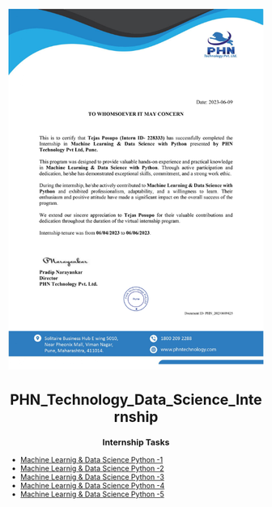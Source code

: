 ![logo](https://github.com/TejasPosupo/PHN_Technology_Data_Science_Internship/blob/Intern_tasks/228333.jpg)
<h1 align="center"><strong>PHN_Technology_Data_Science_Internship</strong></h1>
<h3 align="center">Internship Tasks</h3>

- [Machine Learnig & Data Science Python -1](https://github.com/TejasPosupo/PHN_Technology_Data_Science_Internship/tree/Intern_tasks/Machine%20Learnig%20%26%20Data%20Science%20Python%20-1)
- [Machine Learnig & Data Science Python -2](https://github.com/TejasPosupo/PHN_Technology_Data_Science_Internship/tree/Intern_tasks/Machine%20Learnig%20%26%20Data%20Science%20Python%20-2)
- [Machine Learnig & Data Science Python -3](https://github.com/TejasPosupo/PHN_Technology_Data_Science_Internship/tree/Intern_tasks/Machine%20Learnig%20%26%20Data%20Science%20Python%20-3)
- [Machine Learnig & Data Science Python -4](https://github.com/TejasPosupo/PHN_Technology_Data_Science_Internship/tree/Intern_tasks/Machine%20Learnig%20%26%20Data%20Science%20Python%20-4)
- [Machine Learnig & Data Science Python -5](https://github.com/TejasPosupo/PHN_Technology_Data_Science_Internship/tree/Intern_tasks/Machine%20Learnig%20%26%20Data%20Science%20Python%20-5)
